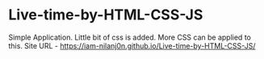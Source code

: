 # Live-time-by-HTML-CSS-JS
Simple Application. Little bit of css is added. More CSS can be applied to this.
Site URL - https://iam-nilanj0n.github.io/Live-time-by-HTML-CSS-JS/
